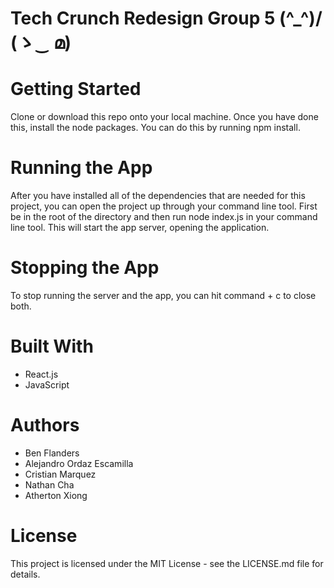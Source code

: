 # Tech Crunch Redesign Group 5 \(^_^)/  (ゝ‿ മ)


# Getting Started
Clone or download this repo onto your local machine. Once you have done this, install the node packages. You can do this by running npm install.

# Running the App
After you have installed all of the dependencies that are needed for this project, you can open the project up through your command line tool. First be in the root of the directory and then run node index.js in your command line tool. This will start the app server, opening the application.

# Stopping the App
To stop running the server and the app, you can hit command + c to close both.

# Built With
* React.js
* JavaScript
# Authors
* Ben Flanders
* Alejandro Ordaz Escamilla
* Cristian Marquez
* Nathan Cha
* Atherton Xiong

# License
This project is licensed under the MIT License - see the LICENSE.md file for details.
